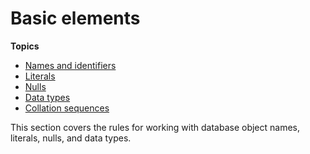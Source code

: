 # Basic elements<a name="c_Basic_elements"></a>

**Topics**
+ [Names and identifiers](r_names.md)
+ [Literals](r_Literals.md)
+ [Nulls](r_Nulls.md)
+ [Data types](c_Supported_data_types.md)
+ [Collation sequences](c_collation_sequences.md)

This section covers the rules for working with database object names, literals, nulls, and data types\. 